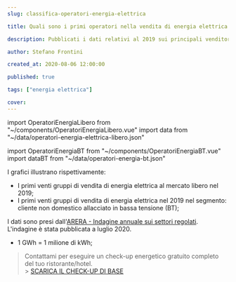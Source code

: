 ```yaml
---
slug: classifica-operatori-energia-elettrica

title: Quali sono i primi operatori nella vendita di energia elettrica in Italia?

description: Pubblicati i dati relativi al 2019 sui principali venditori di energia elettrica

author: Stefano Frontini

created_at: 2020-08-06 12:00:00

published: true

tags: ["energia elettrica"]

cover:
---
```


import OperatoriEnergiaLibero from "~/components/OperatoriEnergiaLibero.vue"
import data from "~/data/operatori-energia-elettrica-libero.json"

import OperatoriEnergiaBT from "~/components/OperatoriEnergiaBT.vue"
import dataBT from "~/data/operatori-energia-bt.json"

<OperatoriEnergiaLibero title="Primi venti gruppi di vendita di energia elettrica al mercato libero nel 2019" xKey="Gruppo"
            yKey="Energia"                       
            :data="data"
            />

<OperatoriEnergiaBT title="Vendite di energia alla piccola e media impresa (non domestici BT)" xKey="Gruppo"
            yKey="BT"                       
            :data="dataBT"
            />

I grafici illustrano rispettivamente:

- I primi venti gruppi di vendita di energia elettrica al mercato libero nel 2019;
- I primi venti gruppi di vendita di energia elettrica nel 2019 nel segmento: cliente non domestico allacciato in bassa tensione (BT);

I dati sono presi dall'[ARERA - Indagine annuale sui settori regolati](https://www.arera.it/it/relaz_ann/20/20.htm). L'indagine è stata pubblicata a luglio 2020.

- 1 GWh = 1 milione di kWh;

> <g-link to="/contatti">Contattami</g-link> per eseguire un check-up energetico gratuito completo del tuo ristorante/hotel.</br> > <a href="/check-up-energetico.pdf" download>SCARICA IL CHECK-UP DI BASE</a>
